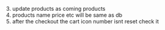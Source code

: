 3. update products as coming products
4. products name price etc will be same as db
5. after the checkout the cart icon number isnt reset check it